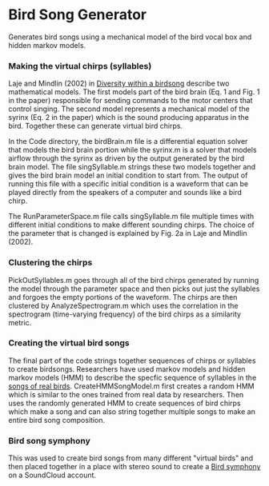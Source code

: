 # Bird Song Generator
Generates bird songs using a mechanical model of the bird vocal box and hidden markov models.

### Making the virtual chirps (syllables) 
Laje and Mindlin (2002) in [Diversity within a birdsong](http://www.lsd.df.uba.ar/papers/diversity.pdf) describe two mathematical models. The first models part of the bird brain (Eq. 1 and Fig. 1 in the paper) responsible for sending commands to the motor centers that control singing. The second model represents a mechanical model of the syrinx (Eq. 2 in the paper) which is the sound producing apparatus in the bird.  Together these can generate virtual bird chirps.

In the Code directory, the birdBrain.m file is a differential equation solver that models the bird brain portion while the syrinx.m is a solver that models airflow through the syrinx as driven by the output generated by the bird brain model. The file singSyllable.m strings these two models together and gives the bird brain model an initial condition to start from. The output of running this file with a specific initial condition is a waveform that can be played directly from the speakers of a computer and sounds like a bird chirp. 

The RunParameterSpace.m file calls singSyllable.m file multiple times with different initial conditions to make different sounding chirps. The choice of the parameter that is changed is explained by Fig. 2a in Laje and Mindlin (2002). 

### Clustering the chirps 
PickOutSyllables.m goes through all of the bird chirps generated by running the model through the parameter space and then picks out just the syllables and forgoes the empty portions of the waveform. The chirps are then clustered by AnalyzeSpectrogram.m which uses the correlation in the spectrogram (time-varying frequency) of the bird chirps as a similarity metric. 

### Creating the virtual bird songs 
The final part of the code strings together sequences of chirps or syllables to create birdsongs. Researchers have used markov models and hidden markov models (HMM) to describe the specfic sequence of syllables in the [songs of real birds](http://journals.plos.org/plosone/article?id=10.1371/journal.pone.0024516). CreateHMMSongModel.m first creates a random HMM which is similar to the ones trained from real data by researchers. Then uses the randomly generated HMM to create sequences of bird chirps which make a song and can also string together multiple songs to make an entire bird song composition. 

### Bird song symphony 
This was used to create bird songs from many different "virtual birds" and then placed together in a place with stereo sound to create a [Bird symphony](https://soundcloud.com/user-287249838/bird-symphony) on a SoundCloud account. 
